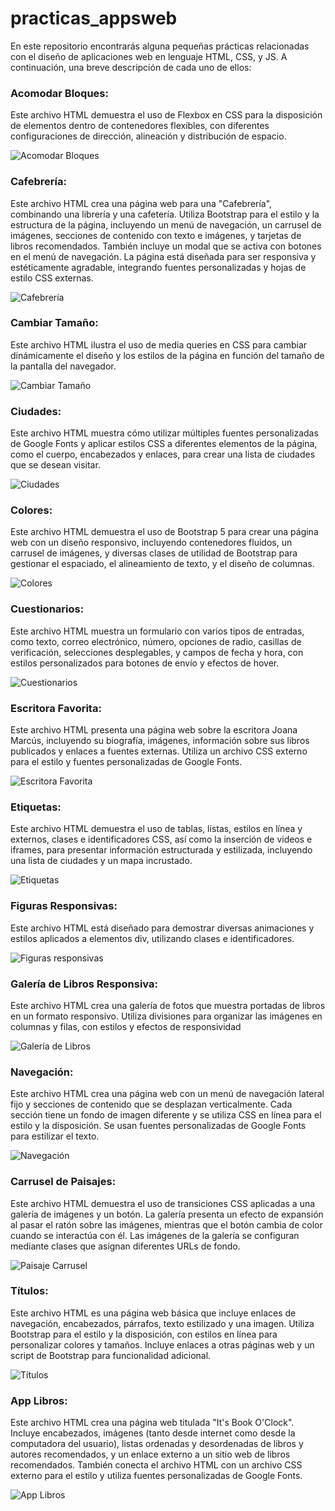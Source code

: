 # practicas_appsweb
En este repositorio encontrarás alguna pequeñas prácticas relacionadas con el diseño de aplicaciones web en lenguaje HTML, CSS, y JS. A continuación, una breve descripción de cada uno de ellos:
 
### Acomodar Bloques:
Este archivo HTML demuestra el uso de Flexbox en CSS para la disposición de elementos dentro de contenedores flexibles, con diferentes configuraciones de dirección, alineación y distribución de espacio.

![Acomodar Bloques](imagenes/acomodarbloques.png)


### Cafebrería:
Este archivo HTML crea una página web para una "Cafebrería", combinando una librería y una cafetería. Utiliza Bootstrap para el estilo y la estructura de la página, incluyendo un menú de navegación, un carrusel de imágenes, secciones de contenido con texto e imágenes, y tarjetas de libros recomendados. También incluye un modal que se activa con botones en el menú de navegación. La página está diseñada para ser responsiva y estéticamente agradable, integrando fuentes personalizadas y hojas de estilo CSS externas.

![Cafebrería](imagenes/cafebreria.png)


### Cambiar Tamaño:
Este archivo HTML ilustra el uso de media queries en CSS para cambiar dinámicamente el diseño y los estilos de la página en función del tamaño de la pantalla del navegador.

![Cambiar Tamaño](imagenes/cambiartamano.png)


### Ciudades:
Este archivo HTML muestra cómo utilizar múltiples fuentes personalizadas de Google Fonts y aplicar estilos CSS a diferentes elementos de la página, como el cuerpo, encabezados y enlaces, para crear una lista de ciudades que se desean visitar.

![Ciudades](imagenes/ciudades.png)


### Colores:
Este archivo HTML demuestra el uso de Bootstrap 5 para crear una página web con un diseño responsivo, incluyendo contenedores fluidos, un carrusel de imágenes, y diversas clases de utilidad de Bootstrap para gestionar el espaciado, el alineamiento de texto, y el diseño de columnas.

![Colores](imagenes/colores.png)


### Cuestionarios:
Este archivo HTML muestra un formulario con varios tipos de entradas, como texto, correo electrónico, número, opciones de radio, casillas de verificación, selecciones desplegables, y campos de fecha y hora, con estilos personalizados para botones de envío y efectos de hover.

![Cuestionarios](imagenes/cuestionarios.png)


### Escritora Favorita:
Este archivo HTML presenta una página web sobre la escritora Joana Marcús, incluyendo su biografía, imágenes, información sobre sus libros publicados y enlaces a fuentes externas. Utiliza un archivo CSS externo para el estilo y fuentes personalizadas de Google Fonts.

![Escritora Favorita](imagenes/escritora.png)


### Etiquetas:
Este archivo HTML demuestra el uso de tablas, listas, estilos en línea y externos, clases e identificadores CSS, así como la inserción de videos e iframes, para presentar información estructurada y estilizada, incluyendo una lista de ciudades y un mapa incrustado.

![Etiquetas](imagenes/etiquetas.png)


### Figuras Responsivas:
Este archivo HTML está diseñado para demostrar diversas animaciones y estilos aplicados a elementos div, utilizando clases e identificadores.

![Figuras responsivas](imagenes/animaciones.png)


### Galería de Libros Responsiva:
Este archivo HTML crea una galería de fotos que muestra portadas de libros en un formato responsivo. Utiliza divisiones para organizar las imágenes en columnas y filas, con estilos y efectos de responsividad

![Galería de Libros](imagenes/galerialibros.png)


### Navegación:
Este archivo HTML crea una página web con un menú de navegación lateral fijo y secciones de contenido que se desplazan verticalmente. Cada sección tiene un fondo de imagen diferente y se utiliza CSS en línea para el estilo y la disposición. Se usan fuentes personalizadas de Google Fonts para estilizar el texto.

![Navegación](imagenes/navegación.png)


### Carrusel de Paisajes:
Este archivo HTML demuestra el uso de transiciones CSS aplicadas a una galería de imágenes y un botón. La galería presenta un efecto de expansión al pasar el ratón sobre las imágenes, mientras que el botón cambia de color cuando se interactúa con él. Las imágenes de la galería se configuran mediante clases que asignan diferentes URLs de fondo.

![Paisaje Carrusel](imagenes/paisajecarrusel.png)


### Títulos:
Este archivo HTML es una página web básica que incluye enlaces de navegación, encabezados, párrafos, texto estilizado y una imagen. Utiliza Bootstrap para el estilo y la disposición, con estilos en línea para personalizar colores y tamaños. Incluye enlaces a otras páginas web y un script de Bootstrap para funcionalidad adicional.

![Títulos](imagenes/titulos.png)


### App Libros:
Este archivo HTML crea una página web titulada "It's Book O'Clock". Incluye encabezados, imágenes (tanto desde internet como desde la computadora del usuario), listas ordenadas y desordenadas de libros y autores recomendados, y un enlace externo a un sitio web de libros recomendados. También conecta el archivo HTML con un archivo CSS externo para el estilo y utiliza fuentes personalizadas de Google Fonts.

![App Libros](imagenes/applibros.png)
